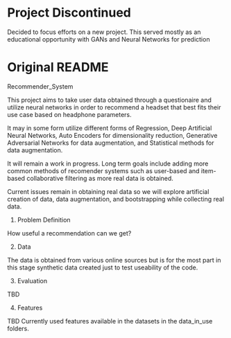 # Project Discontinued
Decided to focus efforts on a new project. This served mostly as an educational opportunity with GANs and Neural Networks for prediction





# Original README

Recommender_System

This project aims to take user data obtained through a questionaire and utilize neural networks in order to recommend a headset that best fits their use case based on headphone parameters. 

It may in some form utilize different forms of Regression, Deep Artificial Neural Networks, Auto Encoders for dimensionality reduction, Generative Adversarial Networks for data augmentation, and Statistical methods for data augmentation.

It will remain a work in progress. Long term goals include adding more common methods of recomender systems such as user-based and item-based collaborative filtering as more real data is obtained. 

Current issues remain in obtaining real data so we will explore artificial creation of data, data augmentation, and bootstrapping while collecting real data.

1. Problem Definition

How useful a recommendation can we get?

2. Data

The data is obtained from various online sources but is for the most part in this stage synthetic data created just to test useability of the code. 

3. Evaluation

TBD

4. Features

TBD Currently used features available in the datasets in the data_in_use folders.  

